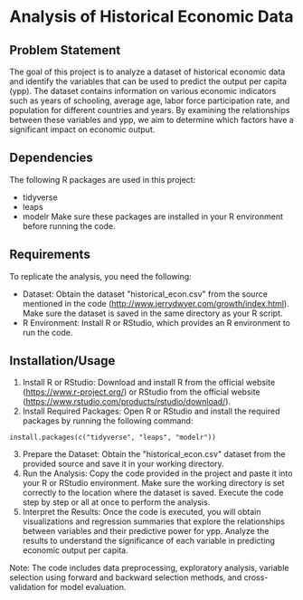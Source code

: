 # Analysis of Historical Economic Data

## Problem Statement
The goal of this project is to analyze a dataset of historical economic data and identify the variables that can be used to predict the output per capita (ypp). The dataset contains information on various economic indicators such as years of schooling, average age, labor force participation rate, and population for different countries and years. By examining the relationships between these variables and ypp, we aim to determine which factors have a significant impact on economic output.

## Dependencies
The following R packages are used in this project:
* tidyverse
* leaps
* modelr
Make sure these packages are installed in your R environment before running the code.

## Requirements
To replicate the analysis, you need the following:
* Dataset: Obtain the dataset "historical_econ.csv" from the source mentioned in the code (http://www.jerrydwyer.com/growth/index.html). Make sure the dataset is saved in the same directory as your R script.
* R Environment: Install R or RStudio, which provides an R environment to run the code.

## Installation/Usage
1. Install R or RStudio: Download and install R from the official website (https://www.r-project.org/) or RStudio from the official website (https://www.rstudio.com/products/rstudio/download/).
2. Install Required Packages: Open R or RStudio and install the required packages by running the following command:
```
install.packages(c("tidyverse", "leaps", "modelr"))
```
3. Prepare the Dataset: Obtain the "historical_econ.csv" dataset from the provided source and save it in your working directory.
4. Run the Analysis: Copy the code provided in the project and paste it into your R or RStudio environment. Make sure the working directory is set correctly to the location where the dataset is saved. Execute the code step by step or all at once to perform the analysis.
5. Interpret the Results: Once the code is executed, you will obtain visualizations and regression summaries that explore the relationships between variables and their predictive power for ypp. Analyze the results to understand the significance of each variable in predicting economic output per capita.

Note: The code includes data preprocessing, exploratory analysis, variable selection using forward and backward selection methods, and cross-validation for model evaluation.

